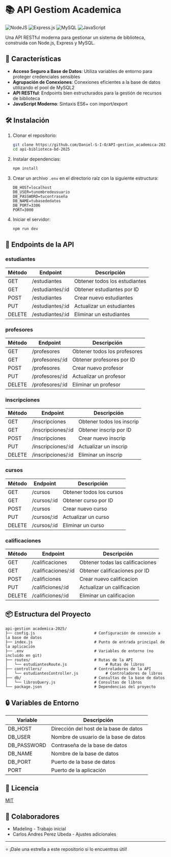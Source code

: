 # 📚 API Gestiom Academica

![NodeJS](https://img.shields.io/badge/node.js-6DA55F?style=for-the-badge&logo=node.js&logoColor=white)
![Express.js](https://img.shields.io/badge/express.js-%23404d59.svg?style=for-the-badge&logo=express&logoColor=%2361DAFB)
![MySQL](https://img.shields.io/badge/mysql-%2300f.svg?style=for-the-badge&logo=mysql&logoColor=white)
![JavaScript](https://img.shields.io/badge/javascript-%23323330.svg?style=for-the-badge&logo=javascript&logoColor=%23F7DF1E)

Una API RESTful moderna para gestionar un sistema de biblioteca, construida con Node.js, Express y MySQL.

## 🚀 Características

- **Acceso Seguro a Base de Datos**: Utiliza variables de entorno para proteger credenciales sensibles
- **Agrupación de Conexiones**: Conexiones eficientes a la base de datos utilizando el pool de MySQL2
- **API RESTful**: Endpoints bien estructurados para la gestión de recursos de biblioteca
- **JavaScript Moderno**: Sintaxis ES6+ con import/export

## 🛠️ Instalación

1. Clonar el repositorio:
   ```bash
   git clone https://github.com/Daniel-S-I-O/API-gestion_academica-2025.git
   cd api-biblioteca-bd-2025
   ```

2. Instalar dependencias:
   ```bash
   npm install
   ```

3. Crear un archivo `.env` en el directorio raíz con la siguiente estructura:
   ```
   DB_HOST=localhost
   DB_USER=tunombredeusuario
   DB_PASSWORD=tucontraseña
   DB_NAME=tubasededatos
   DB_PORT=3306
   PORT=3000
   ```

4. Iniciar el servidor:
   ```bash
   npm run dev
   ```

## 🔌 Endpoints de la API

### estudiantes

| Método | Endpoint | Descripción |
|--------|----------|-------------|
| GET    | /estudiantes  | Obtener todos los estudiantes |
| GET    | /estudiantes/:id | Obtener estudiantes por ID |
| POST   | /estudiantes  | Crear nuevo estudiantes |
| PUT    | /estudiantes/:id | Actualizar un estudiantes |
| DELETE | /estudiantes/:id | Eliminar un estudiantes |

### profesores

| Método | Endpoint | Descripción |
|--------|----------|-------------|
| GET    | /profesores | Obtener todos los profesores |
| GET    | /profesores/:id | Obtener profesores por ID |
| POST   | /profesores  | Crear nuevo profesor |
| PUT    | /profesores/:id | Actualizar un profesor |
| DELETE | /profesores/:id | Eliminar un profesor |


### inscripciones

| Método | Endpoint | Descripción |
|--------|----------|-------------|
| GET    | /inscripciones | Obtener todos los inscrip |
| GET    | /inscripciones/:id | Obtener inscrip por ID |
| POST   | /inscripciones  | Crear nuevo inscrip |
| PUT    | /inscripciones/:id | Actualizar un inscrip |
| DELETE | /inscripciones/:id | Eliminar un inscrip |

### cursos

| Método | Endpoint | Descripción |
|--------|----------|-------------|
| GET    | /cursos | Obtener todos los cursos |
| GET    | /cursos/:id | Obtener curso por ID |
| POST   | /cursos  | Crear nuevo curso |
| PUT    | /cursos/:id | Actualizar un curso |
| DELETE | /cursos/:id | Eliminar un curso |


### calificaciones

| Método | Endpoint | Descripción |
|--------|----------|-------------|
| GET    | /calificaciones | Obtener todas las calificaciones |
| GET    | /calificaciones/:id | Obtener calificaciones por ID |
| POST   | /calificiones  | Crear nuevo calificacion |
| PUT    | /calificiones/:id | Actualizar un calificacion |
| DELETE | /calificiones/:id | Eliminar un calificacion |


## 📦 Estructura del Proyecto

```
api-gestion academica-2025/
├── config.js                          # Configuración de conexión a la base de datos
├── index.js                           # Punto de entrada principal de la aplicación
├── .env                               # Variables de entorno (no incluido en git)
├── routes/                            # Rutas de la API 
│   └── estudiantesRoute.js                 # Rutas de libros
├── controllers/                       # Controladores de la API
│   └── estudiantesController.js            # Controladores de libros
├── db/                                # Consultas de la base de datos
│   └── librosQuery.js                 # Consultas de libros
└── package.json                       # Dependencias del proyecto
```

## 🔒 Variables de Entorno

| Variable | Descripción |
|----------|-------------|
| DB_HOST  | Dirección del host de la base de datos |
| DB_USER  | Nombre de usuario de la base de datos |
| DB_PASSWORD | Contraseña de la base de datos |
| DB_NAME  | Nombre de la base de datos |
| DB_PORT  | Puerto de la base de datos |
| PORT     | Puerto de la aplicación |

## 📝 Licencia

[MIT](./LICENSE)

## 👥 Colaboradores

- Madeling - Trabajo inicial
- Carlos Andres Perez Ubeda - Ajustes adicionales

---

⭐️ ¡Dale una estrella a este repositorio si lo encuentras útil! 
